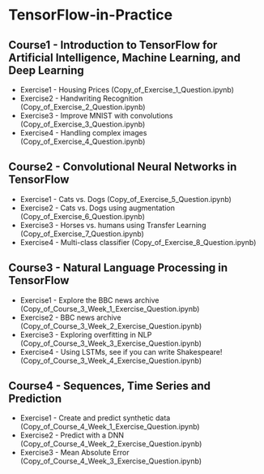 # TensorFlow-in-Practice
## Course1 - Introduction to TensorFlow for Artificial Intelligence, Machine Learning, and Deep Learning<br/>
  - Exercise1 - Housing Prices (Copy_of_Exercise_1_Question.ipynb)<br/>
  - Exercise2 - Handwriting Recognition (Copy_of_Exercise_2_Question.ipynb)<br/>
  - Exercise3 - Improve MNIST with convolutions (Copy_of_Exercise_3_Question.ipynb)<br/>
  - Exercise4 - Handling complex images (Copy_of_Exercise_4_Question.ipynb)<br/>
## Course2 - Convolutional Neural Networks in TensorFlow<br/>
  - Exercise1 - Cats vs. Dogs (Copy_of_Exercise_5_Question.ipynb)<br/>
  - Exercise2 - Cats vs. Dogs using augmentation (Copy_of_Exercise_6_Question.ipynb)<br/>
  - Exercise3 - Horses vs. humans using Transfer Learning (Copy_of_Exercise_7_Question.ipynb)<br/>
  - Exercise4 - Multi-class classifier (Copy_of_Exercise_8_Question.ipynb)<br/>
## Course3 - Natural Language Processing in TensorFlow<br/>
  - Exercise1 - Explore the BBC news archive (Copy_of_Course_3_Week_1_Exercise_Question.ipynb)<br/>
  - Exercise2 - BBC news archive (Copy_of_Course_3_Week_2_Exercise_Question.ipynb)<br/>
  - Exercise3 - Exploring overfitting in NLP (Copy_of_Course_3_Week_3_Exercise_Question.ipynb)<br/>
  - Exercise4 - Using LSTMs, see if you can write Shakespeare! (Copy_of_Course_3_Week_4_Exercise_Question.ipynb)<br/>
## Course4 - Sequences, Time Series and Prediction<br/>
  - Exercise1 - Create and predict synthetic data (Copy_of_Course_4_Week_1_Exercise_Question.ipynb)<br/>
  - Exercise2 - Predict with a DNN (Copy_of_Course_4_Week_2_Exercise_Question.ipynb)<br/>
  - Exercise3 - Mean Absolute Error (Copy_of_Course_4_Week_3_Exercise_Question.ipynb)<br/>
